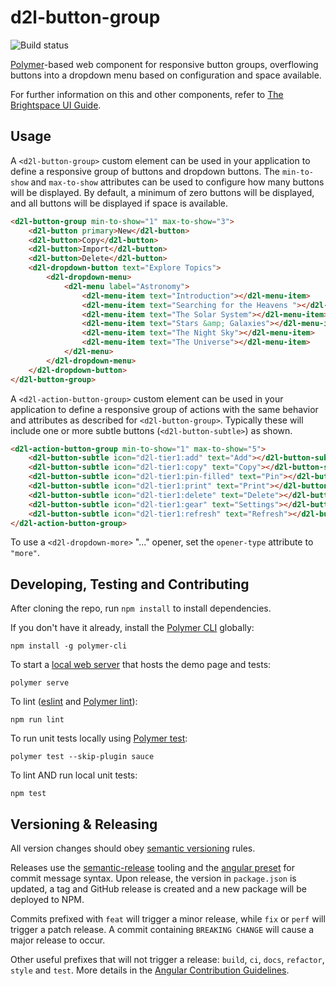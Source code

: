 # d2l-button-group

![Build status](https://github.com/BrightspaceUI/button-group/workflows/CI/badge.svg)

[Polymer](https://www.polymer-project.org)-based web component for responsive button groups, overflowing buttons into a dropdown menu based on configuration and space available.

For further information on this and other components, refer to [The Brightspace UI Guide](https://github.com/BrightspaceUI/guide/wiki).

## Usage

A `<d2l-button-group>` custom element can be used in your application to define a responsive group of buttons and dropdown buttons.  The `min-to-show` and `max-to-show` attributes can be used to configure how many buttons will be displayed.  By default, a minimum of zero buttons will be displayed, and all buttons will be displayed if space is available.

```html
<d2l-button-group min-to-show="1" max-to-show="3">
	<d2l-button primary>New</d2l-button>
	<d2l-button>Copy</d2l-button>
	<d2l-button>Import</d2l-button>
	<d2l-button>Delete</d2l-button>
	<d2l-dropdown-button text="Explore Topics">
		<d2l-dropdown-menu>
			<d2l-menu label="Astronomy">
				<d2l-menu-item text="Introduction"></d2l-menu-item>
				<d2l-menu-item text="Searching for the Heavens "></d2l-menu-item>
				<d2l-menu-item text="The Solar System"></d2l-menu-item>
				<d2l-menu-item text="Stars &amp; Galaxies"></d2l-menu-item>
				<d2l-menu-item text="The Night Sky"></d2l-menu-item>
				<d2l-menu-item text="The Universe"></d2l-menu-item>
			</d2l-menu>
		</d2l-dropdown-menu>
	</d2l-dropdown-button>
</d2l-button-group>
```

A `<d2l-action-button-group>` custom element can be used in your application to define a responsive group of actions with the same behavior and attributes as described for `<d2l-button-group>`.  Typically these will include one or more subtle buttons (`<d2l-button-subtle>`) as shown.

```html
<d2l-action-button-group min-to-show="1" max-to-show="5">
	<d2l-button-subtle icon="d2l-tier1:add" text="Add"></d2l-button-subtle>
	<d2l-button-subtle icon="d2l-tier1:copy" text="Copy"></d2l-button-subtle>
	<d2l-button-subtle icon="d2l-tier1:pin-filled" text="Pin"></d2l-button-subtle>
	<d2l-button-subtle icon="d2l-tier1:print" text="Print"></d2l-button-subtle>
	<d2l-button-subtle icon="d2l-tier1:delete" text="Delete"></d2l-button-subtle>
	<d2l-button-subtle icon="d2l-tier1:gear" text="Settings"></d2l-button-subtle>
	<d2l-button-subtle icon="d2l-tier1:refresh" text="Refresh"></d2l-button-subtle>
</d2l-action-button-group>
```

To use a `<d2l-dropdown-more>` "..." opener, set the `opener-type` attribute to `"more"`.

## Developing, Testing and Contributing

After cloning the repo, run `npm install` to install dependencies.

If you don't have it already, install the [Polymer CLI](https://www.polymer-project.org/2.0/docs/tools/polymer-cli) globally:

```shell
npm install -g polymer-cli
```

To start a [local web server](https://www.polymer-project.org/2.0/docs/tools/polymer-cli-commands#serve) that hosts the demo page and tests:

```shell
polymer serve
```

To lint ([eslint](http://eslint.org/) and [Polymer lint](https://www.polymer-project.org/2.0/docs/tools/polymer-cli-commands#lint)):

```shell
npm run lint
```

To run unit tests locally using [Polymer test](https://www.polymer-project.org/2.0/docs/tools/polymer-cli-commands#tests):

```shell
polymer test --skip-plugin sauce
```

To lint AND run local unit tests:

```shell
npm test
```

## Versioning & Releasing

All version changes should obey [semantic versioning](https://semver.org/) rules.

Releases use the [semantic-release](https://semantic-release.gitbook.io/) tooling and the [angular preset](https://github.com/conventional-changelog/conventional-changelog/tree/master/packages/conventional-changelog-angular) for commit message syntax. Upon release, the version in `package.json` is updated, a tag and GitHub release is created and a new package will be deployed to NPM.

Commits prefixed with `feat` will trigger a minor release, while `fix` or `perf` will trigger a patch release. A commit containing `BREAKING CHANGE` will cause a major release to occur.

Other useful prefixes that will not trigger a release: `build`, `ci`, `docs`, `refactor`, `style` and `test`. More details in the [Angular Contribution Guidelines](https://github.com/angular/angular/blob/master/CONTRIBUTING.md#type).
